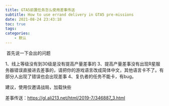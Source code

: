 ```yaml
---
title: GTA5前置任务怎么使用差事传送
subtitle: How to use errand delivery in GTA5 pre-missions
date: 2021-08-24 23:43:18
toc: true
tags: 
categories: 
    - 默认
---
```


​
首先说一下会出的问题

1、线上等级没有到30级是没有提高产量差事的
3、提高产量差事没有出现R星服务器错误直接进去差事的，请把你的游戏语言改成简体中文，其他语言卡不了。有部分人出现了错误也会出现差事
4、复仇者的任务不能卡，有bug。

建议，使用仅邀请战局，加载快些

差事传送：https://gl.ali213.net/html/2019-7/346887_3.html

​